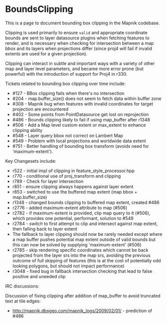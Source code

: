 <!-- Name: BoundsClipping -->
<!-- Version: 11 -->
<!-- Last-Modified: 2011/08/11 10:02:57 -->
<!-- Author: springmeyer -->
# BoundsClipping

This is a page to document bounding box clipping in the Mapnik codebase.

Clipping is used primarily to ensure `valid` and appropriate coordinate bounds are sent to layer datasource plugins when fetching features to render, and is necessary when checking for intersection between a map bbox and its layers when projections differ (since proj4 will fail if invalid extents are used for a given projection).

Clipping can interact in subtle and important ways with a variety of other map and layer level parameters, and became more error prone (but powerful) with the introduction of support for Proj4 in r330.

Tickets related to bounding box clipping over time include:
 * #127 - BBox clipping fails when there's no intersection
 * #204 - map.buffer_size() does not seem to fetch data within buffer zone
 * #308 - Mapnik bug when features with invalid coordinates for target projection are encountered
 * #402 - Some points from PointDatasource get lost on reprojection
 * #486 - Bounds clipping likely to fail if using map_buffer after r1348
 * #506 - Add a Map level custom extent or max_extent to enhance clipping ability
 * #548 - Layer query bbox not correct on Lambert Map
 * #549 - Problem with local projections and worldwide data extent
 * #751 - Better handling of bounding box transform (avoids need for 'maximum-extent').

Key Changesets include:
 * r522 - initial impl of clipping in feature_style_processor.hpp
 * r770 - conditional use of proj_transform and clipping
 * r789 - Check for layer intersection
 * r851 - ensure clipping always happens against layer extent
 * r853 - switched to use the buffered map extent (map bbox + map.buffer_size)
 * r1348 - changed bounds clipping to buffered map extent, created #486
 * r2776 - added maximum-extent attribute to map (#506)
 * r2782 - if maximum-extent is provided, clip map query to it (#506), which provides one potential, performant, solution to #549
 * r2784 - *switch* to first attempt to clip and intersect against map extent, then falling back to layer extent
  * The fallback to layer clipping should now be rarely needed except where a map buffer pushes potential map extent outside of valid bounds but this can now be solved by supplying 'maximum-extent' (#506)
 * r2785 - skip rendering specific coordinates which cannot be back projected from the layer srs into the map srs, avoiding the previous outcome of full skipping of features (this is at the cost of potentially odd looking polygons, but should not impact performance)
 * r3048 - fixed bug in fallback intersection checking that lead to false positive and uneeded clip


IRC discussions:

Discussion of fixing clipping after addition of map_buffer to avoid truncated text at tile edges:
 * http://mapnik.dbsgeo.com/mapnik_logs/2009/02/01/ - prediction of #486